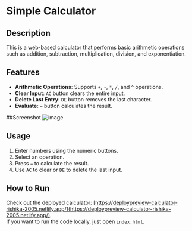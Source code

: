 # Simple Calculator

## Description
This is a web-based calculator that performs basic arithmetic operations such as addition, subtraction, multiplication, division, and exponentiation.

## Features
- **Arithmetic Operations**: Supports `+`, `-`, `*`, `/`, and `^` operations.
- **Clear Input**: `AC` button clears the entire input.
- **Delete Last Entry**: `DE` button removes the last character.
- **Evaluate**: `=` button calculates the result.

##Screenshot
![image](https://github.com/user-attachments/assets/82eb52bd-f262-40e5-b9c7-b7cf5d7b52cc)

## Usage
1. Enter numbers using the numeric buttons.
2. Select an operation.
3. Press `=` to calculate the result.
4. Use `AC` to clear or `DE` to delete the last input.

## How to Run
Check out the deployed calculator: [https://deploypreview-calculator-rishika-2005.netlify.app/](https://deploypreview-calculator-rishika-2005.netlify.app/).  
If you want to run the code locally, just open `index.html`.
